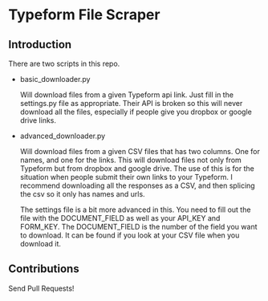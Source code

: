 # Typeform File Scraper

## Introduction

There are two scripts in this repo.
- basic_downloader.py

  Will download files from a given Typeform api link. Just fill in the settings.py file as appropriate. Their API is broken so this will never download all the files, especially if people give you dropbox or google drive links.

- advanced_downloader.py

  Will download files from a given CSV files that has two columns. One for names, and one for the links. This will download files not only from Typeform but from dropbox and google drive. The use of this is for the situation when people submit their own links to your Typeform. I recommend downloading all the responses as a CSV, and then splicing the csv so it only has names and urls.

  The settings file is a bit more advanced in this. You need to fill out the file with the DOCUMENT_FIELD as well as your API_KEY and FORM_KEY. The DOCUMENT_FIELD is the number of the field you want to download. It can be found if you look at your CSV file when you download it.

## Contributions

Send Pull Requests!
